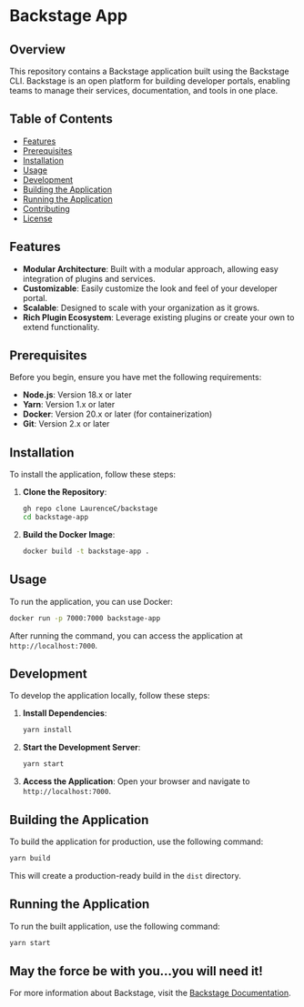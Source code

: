 # Backstage App

## Overview

This repository contains a Backstage application built using the Backstage CLI. Backstage is an open platform for building developer portals, enabling teams to manage their services, documentation, and tools in one place.

## Table of Contents

- [Features](#features)
- [Prerequisites](#prerequisites)
- [Installation](#installation)
- [Usage](#usage)
- [Development](#development)
- [Building the Application](#building-the-application)
- [Running the Application](#running-the-application)
- [Contributing](#contributing)
- [License](#license)

## Features

- **Modular Architecture**: Built with a modular approach, allowing easy integration of plugins and services.
- **Customizable**: Easily customize the look and feel of your developer portal.
- **Scalable**: Designed to scale with your organization as it grows.
- **Rich Plugin Ecosystem**: Leverage existing plugins or create your own to extend functionality.

## Prerequisites

Before you begin, ensure you have met the following requirements:

- **Node.js**: Version 18.x or later
- **Yarn**: Version 1.x or later
- **Docker**: Version 20.x or later (for containerization)
- **Git**: Version 2.x or later

## Installation

To install the application, follow these steps:

1. **Clone the Repository**:
   ```bash
   gh repo clone LaurenceC/backstage
   cd backstage-app
   ```

2. **Build the Docker Image**:
   ```bash
   docker build -t backstage-app .
   ```

## Usage

To run the application, you can use Docker:
```bash
docker run -p 7000:7000 backstage-app
```

After running the command, you can access the application at `http://localhost:7000`.

## Development

To develop the application locally, follow these steps:

1. **Install Dependencies**:
   ```bash
   yarn install
   ```

2. **Start the Development Server**:
   ```bash
   yarn start
   ```

3. **Access the Application**:
   Open your browser and navigate to `http://localhost:7000`.

## Building the Application

To build the application for production, use the following command:

```bash
yarn build
```

This will create a production-ready build in the `dist` directory.

## Running the Application

To run the built application, use the following command:

```bash
yarn start
```

May the force be with you...you will need it!
---

For more information about Backstage, visit the [Backstage Documentation](https://backstage.io/docs).

